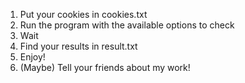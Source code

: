 1. Put your cookies in cookies.txt
2. Run the program with the available options to check
3. Wait
4. Find your results in result.txt
5. Enjoy!
6. (Maybe) Tell your friends about my work!











































